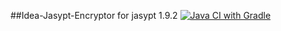 ##Idea-Jasypt-Encryptor
for jasypt 1.9.2
[![Java CI with Gradle](https://github.com/Ramonof/Idea-Jasypt-Encryptor/actions/workflows/gradle.yml/badge.svg)](https://github.com/Ramonof/Idea-Jasypt-Encryptor/actions/workflows/gradle.yml)
